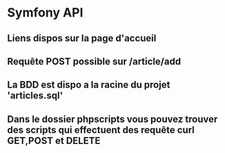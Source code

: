 # Symfony API

## Liens dispos sur la page d'accueil

## Requête POST possible sur /article/add

## La BDD est dispo a la racine du projet 'articles.sql'

## Dans le dossier phpscripts vous pouvez trouver des scripts qui effectuent des requête curl GET,POST et DELETE